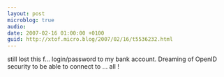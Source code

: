 ```yaml
---
layout: post
microblog: true
audio: 
date: 2007-02-16 01:00:00 +0100
guid: http://xtof.micro.blog/2007/02/16/t5536232.html
---
```

still lost this f... login/password to my bank account. Dreaming of OpenID security to be able to connect to ... all !   

